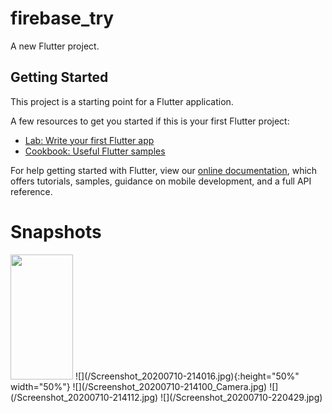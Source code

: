 # firebase_try

A new Flutter project.

## Getting Started

This project is a starting point for a Flutter application.

A few resources to get you started if this is your first Flutter project:

- [Lab: Write your first Flutter app](https://flutter.dev/docs/get-started/codelab)
- [Cookbook: Useful Flutter samples](https://flutter.dev/docs/cookbook)

For help getting started with Flutter, view our
[online documentation](https://flutter.dev/docs), which offers tutorials,
samples, guidance on mobile development, and a full API reference.

# Snapshots

<img src="https://github.com/kevinjad/Text_Recognition_Software/edit/master/Screenshot_20200710-214016.jpg"  width="100" height="200">
![](/Screenshot_20200710-214016.jpg){:height="50%" width="50%"}
![](/Screenshot_20200710-214100_Camera.jpg)
![](/Screenshot_20200710-214112.jpg)
![](/Screenshot_20200710-220429.jpg)
